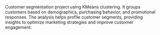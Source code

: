 Customer segmentation project using KMeans clustering. It groups customers based on demographics, purchasing behavior, and promotional responses. The analysis helps profile customer segments, providing insights to optimize marketing strategies and improve customer engagement.

